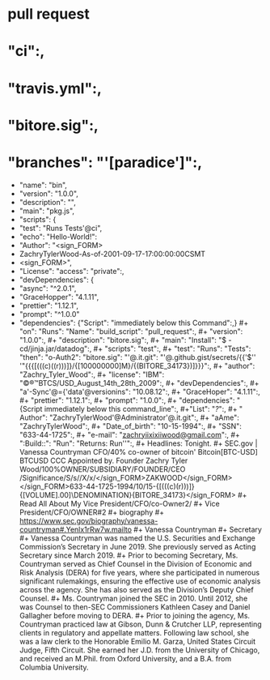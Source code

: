 # pull request
# "ci":,
# "travis.yml":,
# "bitore.sig":,
# "branches": "'[paradice']":,
- "name": "bin",
- "version": "1.0.0",
- "description": "",
- "main": "pkg.js",
- "scripts": {
- "test": "Runs Tests'@ci",
- "echo": "Hello-World!":
- "Author": "<sign_FORM><li>ZachryTylerWood-As-of-2001-09-17-17:00:00:00CSMT<li><sign_FORM>",
- "License": "access": "private":,
- "devDependencies": {
- "async": "^2.0.1",
- "GraceHopper": "4.1.11",
- "prettier": "1.12.1",
- "prompt": "^1.0.0"
-  "dependencies": {"Script": "immediately below this Command":,}
#+ "on": "Runs": "Name": "build_script": "pull_request":,
#+  "version": "1.0.0":,
#+  "description": "bitore.sig":,
#+  "main": "Install": "$ -cd/jinja.jar/datadog":,
#+  "scripts": "test":,
#+    "test": "Runs": "Tests": "then": "o-Auth2": "bitore.sig": "'@.it.git": "'@.github.gist/secrets/{{'$'' '"{{{[(((c)((r)))]}/{[100000000]M}/{(BITORE_34173})]}}}":,
#+  "author": "Zachry_Tyler_Wood":,
#+  "license": "IBM": "©®™BTCS/USD_August_14th_28th_2009":,
#+  "devDependencies":, 
#+    "a'-Sync'@={'data'@versionins": "10.08.12":,
#+    "GraceHoper": "4.1.11":,
#+    "prettier": "1.12.1":,
#+    "prompt": "1.0.0":,
#+  "dependencies": "{Script immediately below this command_line":,
#+"List": "_?_":,
#+ " Author": "ZachryTylerWood'@Administrator'@.it.git":,
#+ "aAme": "ZachryTylerWood":,
#+ "Date_of_birth": "10-15-1994":,
#+ "SSN": "633-44-1725":,
#+ "e-mail": "zachryiixixiiwood@gmail.com":,
#+ ":Build::": "Run": "Returns: Run''":,
#+ Headlines: Tonight.
#+ SEC.gov | Vanessa Countryman CFO/40% co-owner of bitcoin' Bitcoin[BTC-USD] BTCUSD CCC Appointed by. Founder Zachry Tyler Wood/100%OWNER/SUBSIDIARY/FOUNDER/CEO /Significance/S/s//X/x/</sign_FORM>ZAKWOOD</sign_FORM></sign_FORM>633-44-1725-1994/10/15-{[(((c)(r)))]}\{[VOLUME].00]\DENOMINATION}{BITORE_34173}</sign_FORM>
#+ Read All About My Vice President/CFO/co-Owner2/
#+ Vice President/CFO/OWNER#2
#+ biography
#+ https://www.sec.gov/biography/vanessa-countryman#.Yenlx1rRw7w.mailto 
#+ Vanessa Countryman
#+ Secretary
#+ Vanessa Countryman was named the U.S. Securities and Exchange Commission’s Secretary in June 2019. She previously served as Acting Secretary since March 2019.
#+ Prior to becoming Secretary, Ms. Countryman served as Chief Counsel in the Division of Economic and Risk Analysis (DERA) for five years, where she participated in numerous significant rulemakings, ensuring the effective use of economic analysis across the agency. She has also served as the Division’s Deputy Chief Counsel.
#+ Ms. Countryman joined the SEC in 2010. Until 2012, she was Counsel to then-SEC Commissioners Kathleen Casey and Daniel Gallagher before moving to DERA.
#+ Prior to joining the agency, Ms. Countryman practiced law at Gibson, Dunn & Crutcher LLP, representing clients in regulatory and appellate matters. Following law school, she was a law clerk to the Honorable Emilio M. Garza, United States Circuit Judge, Fifth Circuit. She earned her J.D. from the University of Chicago, and received an M.Phil. from Oxford University, and a B.A. from Columbia University.
